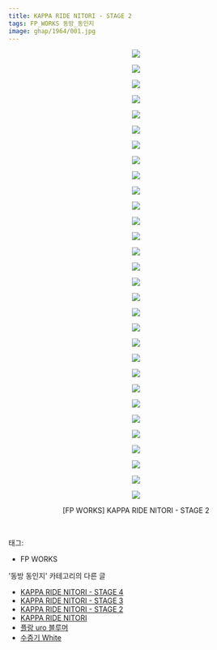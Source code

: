 ```yaml
---
title: KAPPA RIDE NITORI - STAGE 2
tags: FP_WORKS 동방_동인지
image: ghap/1964/001.jpg
---
```

<div class="article">
<p style="text-align: center; clear: none; float: none;"><img src="{{ site.nasurl }}/ghap/1964/001.jpg"/></p>
<p style="text-align: center; clear: none; float: none;"><img src="{{ site.nasurl }}/ghap/1964/002.jpg"/></p>
<p style="text-align: center; clear: none; float: none;"><img src="{{ site.nasurl }}/ghap/1964/003.jpg"/></p>
<p style="text-align: center; clear: none; float: none;"><img src="{{ site.nasurl }}/ghap/1964/004.jpg"/></p>
<p style="text-align: center; clear: none; float: none;"><img src="{{ site.nasurl }}/ghap/1964/005.jpg"/></p>
<p style="text-align: center; clear: none; float: none;"><img src="{{ site.nasurl }}/ghap/1964/006.jpg"/></p>
<p style="text-align: center; clear: none; float: none;"><img src="{{ site.nasurl }}/ghap/1964/007.jpg"/></p>
<p style="text-align: center; clear: none; float: none;"><img src="{{ site.nasurl }}/ghap/1964/008.jpg"/></p>
<p style="text-align: center; clear: none; float: none;"><img src="{{ site.nasurl }}/ghap/1964/009.jpg"/></p>
<p style="text-align: center; clear: none; float: none;"><img src="{{ site.nasurl }}/ghap/1964/010.jpg"/></p>
<p style="text-align: center; clear: none; float: none;"><img src="{{ site.nasurl }}/ghap/1964/011.jpg"/></p>
<p style="text-align: center; clear: none; float: none;"><img src="{{ site.nasurl }}/ghap/1964/012.jpg"/></p>
<p style="text-align: center; clear: none; float: none;"><img src="{{ site.nasurl }}/ghap/1964/013.jpg"/></p>
<p style="text-align: center; clear: none; float: none;"><img src="{{ site.nasurl }}/ghap/1964/014.jpg"/></p>
<p style="text-align: center; clear: none; float: none;"><img src="{{ site.nasurl }}/ghap/1964/015.jpg"/></p>
<p style="text-align: center; clear: none; float: none;"><img src="{{ site.nasurl }}/ghap/1964/016.jpg"/></p>
<p style="text-align: center; clear: none; float: none;"><img src="{{ site.nasurl }}/ghap/1964/017.jpg"/></p>
<p style="text-align: center; clear: none; float: none;"><img src="{{ site.nasurl }}/ghap/1964/018.jpg"/></p>
<p style="text-align: center; clear: none; float: none;"><img src="{{ site.nasurl }}/ghap/1964/019.jpg"/></p>
<p style="text-align: center; clear: none; float: none;"><img src="{{ site.nasurl }}/ghap/1964/020.jpg"/></p>
<p style="text-align: center; clear: none; float: none;"><img src="{{ site.nasurl }}/ghap/1964/021.jpg"/></p>
<p style="text-align: center; clear: none; float: none;"><img src="{{ site.nasurl }}/ghap/1964/022.jpg"/></p>
<p style="text-align: center; clear: none; float: none;"><img src="{{ site.nasurl }}/ghap/1964/023.jpg"/></p>
<p style="text-align: center; clear: none; float: none;"><img src="{{ site.nasurl }}/ghap/1964/024.jpg"/></p>
<p style="text-align: center; clear: none; float: none;"><img src="{{ site.nasurl }}/ghap/1964/025.jpg"/></p>
<p style="text-align: center; clear: none; float: none;"><img src="{{ site.nasurl }}/ghap/1964/026.jpg"/></p>
<p style="text-align: center; clear: none; float: none;"><img src="{{ site.nasurl }}/ghap/1964/027.jpg"/></p>
<p style="text-align: center; clear: none; float: none;"><img src="{{ site.nasurl }}/ghap/1964/028.jpg"/></p>
<p style="text-align: center; clear: none; float: none;"><img src="{{ site.nasurl }}/ghap/1964/029.jpg"/></p>
<p style="text-align: center; clear: none; float: none;"><img src="{{ site.nasurl }}/ghap/1964/030.jpg"/></p>
<p style="text-align: center; clear: none; float: none;">[FP WORKS] KAPPA RIDE NITORI - STAGE 2</p>
<p><br/></p>
</div><div class="tagTrail">
<p>태그: </p>
<ul>
<li>FP WORKS</li>
</ul>
</div><div class="another">
<p>'동방 동인지' 카테고리의 다른 글</p>
<ul>
<li><a href="/2016-09-02-ghap_1966">KAPPA RIDE NITORI - STAGE 4</a></li>
<li><a href="/2016-09-02-ghap_1965">KAPPA RIDE NITORI - STAGE 3</a></li>
<li><a href="/2016-09-02-ghap_1964">KAPPA RIDE NITORI - STAGE 2</a></li>
<li><a href="/2016-09-02-ghap_1963">KAPPA RIDE NITORI</a></li>
<li><a href="/2016-09-02-ghap_1962">플랑 uro 블루머</a></li>
<li><a href="/2016-09-02-ghap_1961">수증기 White</a></li>
</ul>
</div><div class="cb_module cb_fluid">
<div class="cb_wrt cb_profile">
</div><!-- commentList close -->
</div>